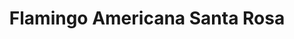 ---
title: "Flamingo Americana Santa Rosa"
url: /santa-rosa/flamingo-americana-santa-rosa/
shop: Allgemein
---